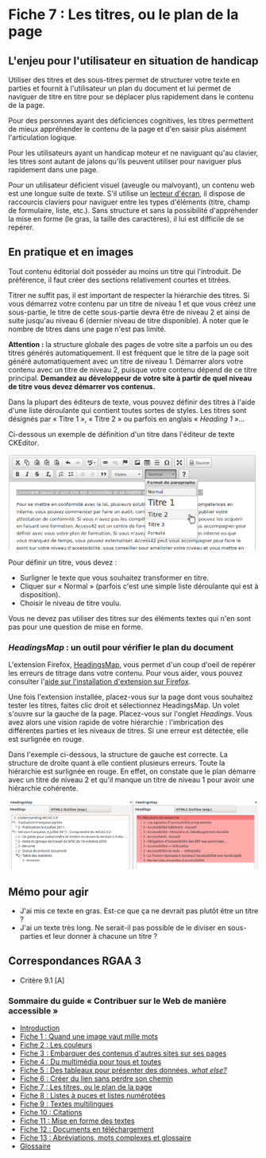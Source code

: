 # Fiche 7&nbsp;: Les titres, ou le plan de la page

## L'enjeu pour l'utilisateur en situation de handicap

Utiliser des titres et des sous-titres permet de structurer votre texte en parties et fournit à l'utilisateur un plan du document et lui permet de naviguer de titre en titre pour se déplacer plus rapidement dans le contenu de la page.

Pour des personnes ayant des déficiences cognitives, les titres permettent de mieux appréhender le contenu de la page et d'en saisir plus aisément l'articulation logique.

Pour les utilisateurs ayant un handicap moteur et ne naviguant qu'au clavier, les titres sont autant de jalons qu'ils peuvent utiliser pour naviguer plus rapidement dans une page.

Pour un utilisateur déficient visuel (aveugle ou malvoyant), un contenu web est une longue suite de texte. S'il utilise un [lecteur d'écran](glossaire.md#lecteur-decran), il dispose de raccourcis claviers pour naviguer entre les types d'éléments (titre, champ de formulaire, liste, etc.). Sans structure et sans la possibilité d'appréhender la mise en forme (le gras, la taille des caractères), il lui est difficile de se repérer.

## En pratique et en images

Tout contenu éditorial doit posséder au moins un titre qui l'introduit. De préférence, il faut créer des sections relativement courtes et titrées.

Titrer ne suffit pas, il est important de respecter la hiérarchie des titres. Si vous démarrez votre contenu par un titre de niveau 1 et que vous créez une sous-partie, le titre de cette sous-partie devra être de niveau 2 et ainsi de suite jusqu'au niveau 6 (dernier niveau de titre disponible). À noter que le nombre de titres dans une page n'est pas limité.

**Attention :** la structure globale des pages de votre site a parfois un ou des titres générés automatiquement. Il est fréquent que le titre de la page soit généré automatiquement avec un titre de niveau 1. Démarrer alors votre contenu avec un titre de niveau 2, puisque votre contenu dépend de ce titre principal. **Demandez au développeur de votre site à partir de quel niveau de titre vous devez démarrer vos contenus.**

Dans la plupart des éditeurs de texte, vous pouvez définir des titres à l'aide d'une liste déroulante qui contient toutes sortes de styles. Les titres sont désignés par «&nbsp;Titre 1&nbsp;», «&nbsp;Titre 2&nbsp;» ou parfois en anglais «&nbsp;<i lang="en">Heading 1</i>&nbsp;»...

Ci-dessous un exemple de définition d'un titre dans l'éditeur de texte <span lang="en">CKEditor</span>.

<img src="img/titres/ckeditor.png" alt="" />

Pour définir un titre, vous devez&nbsp;:

- Surligner le texte que vous souhaitez transformer en titre.
- Cliquer sur « Normal » (parfois c'est une simple liste déroulante qui est à disposition).
- Choisir le niveau de titre voulu.

Vous ne devez pas utiliser des titres sur des éléments textes qui n'en sont pas pour une question de mise en forme.

### <i lang="en">HeadingsMap</i> : un outil pour vérifier le plan du document

L'extension <span lang="en">Firefox</span>, <a href="https://addons.mozilla.org/fr/firefox/addon/headingsmap/"><span lang="en">HeadingsMap</span></a>, vous permet d'un coup d'oeil de repérer les erreurs de titrage dans votre contenu. Pour vous aider, vous pouvez consulter l'<a href="https://support.mozilla.org/fr/kb/trouver-installer-modules-firefox">aide sur l'installation d'extension sur <span lang="en">Firefox</span></a>.

Une fois l'extension installée, placez-vous sur la page dont vous souhaitez tester les titres, faites clic droit et sélectionnez <span lang="en">HeadingsMap</span>. Un volet s'ouvre sur la gauche de la page. Placez-vous sur l'onglet <i lang="en">Headings</i>. Vous avez alors une vision rapide de votre hiérarchie : l'imbrication des différentes parties et les niveaux de titres. Si une erreur est détectée, elle est surlignée en rouge.

Dans l'exemple ci-dessous, la structure de gauche est correcte. La structure de droite quant à elle contient plusieurs erreurs. Toute la hiérarchie est surlignée en rouge. En effet, on constate que le plan démarre avec un titre de niveau 2 et qu'il manque un titre de niveau 1 pour avoir une hiérarchie cohérente.

<img src="img/titres/headingsmap.png" alt="" />


## Mémo pour agir

- J'ai mis ce texte en gras. Est-ce que ça ne devrait pas plutôt être un titre ?
- J'ai un texte très long. Ne serait-il pas possible de le diviser en sous-parties et leur donner à chacune un titre ?

## Correspondances RGAA 3

- Critère 9.1 [A]

### Sommaire du guide «&nbsp;Contribuer sur le Web de manière accessible&nbsp;»

* [Introduction](0-intro.md)
* [Fiche 1&nbsp;: Quand une image vaut mille mots](images.md)
* [Fiche 2&nbsp;: Les couleurs](couleurs.md)
* [Fiche 3&nbsp;: Embarquer des contenus d'autres sites sur ses pages](cadres.md)
* [Fiche 4&nbsp;: Du multimédia pour tous et toutes](multimedia.md)
* [Fiche 5&nbsp;: Des tableaux pour présenter des données, <i lang="en">what else?</i>](tableaux.md)
* [Fiche 6&nbsp;: Créer du lien sans perdre son chemin](liens.md)
* [Fiche 7&nbsp;: Les titres, ou le plan de la page](titres.md)
* [Fiche 8&nbsp;: Listes à puces et listes numérotées](listes.md)
* [Fiche 9&nbsp;: Textes multilingues](langue.md)
* [Fiche 10&nbsp;: Citations](citations.md)
* [Fiche 11&nbsp;: Mise en forme des textes](mise-en-forme.md)
* [Fiche 12&nbsp;: Documents en téléchargement](docs_telechargement.md)
* [Fiche 13&nbsp;: Abréviations, mots complexes et glossaire](definition.md)
* [Glossaire](glossaire.md)
